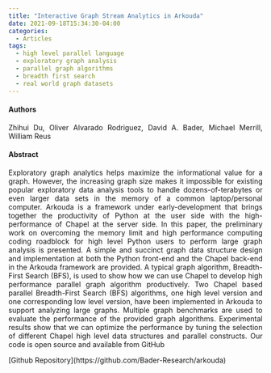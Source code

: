 ```yaml
---
title: "Interactive Graph Stream Analytics in Arkouda"
date: 2021-09-18T15:34:30-04:00
categories:
  - Articles
tags:
  - high level parallel language
  - exploratory graph analysis
  - parallel graph algorithms
  - breadth first search
  - real world graph datasets
---
```

#### Authors
<p align="justify">
Zhihui Du, Oliver Alvarado Rodriguez, David A. Bader, Michael Merrill, William Reus 
</p>

#### Abstract
<p align="justify">
Exploratory graph analytics helps maximize the informational value
for a graph. However, the increasing graph size makes it impossible for existing popular exploratory data analysis tools to handle
dozens-of-terabytes or even larger data sets in the memory of a
common laptop/personal computer. Arkouda is a framework under early-development that brings together the productivity of
Python at the user side with the high-performance of Chapel at
the server side. In this paper, the preliminary work on overcoming
the memory limit and high performance computing coding roadblock for high level Python users to perform large graph analysis
is presented. A simple and succinct graph data structure design
and implementation at both the Python front-end and the Chapel
back-end in the Arkouda framework are provided. A typical graph
algorithm, Breadth-First Search (BFS), is used to show how we can
use Chapel to develop high performance parallel graph algorithm
productively. Two Chapel based parallel Breadth-First Search (BFS)
algorithms, one high level version and one corresponding low level
version, have been implemented in Arkouda to support analyzing
large graphs. Multiple graph benchmarks are used to evaluate the
performance of the provided graph algorithms. Experimental results show that we can optimize the performance by tuning the
selection of different Chapel high level data structures and parallel
constructs. Our code is open source and available from GitHub
</p>
[Github Repository](https://github.com/Bader-Research/arkouda)



